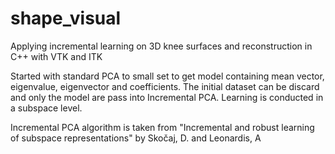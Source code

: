 # shape_visual

Applying incremental learning on 3D knee surfaces and reconstruction in C++ with VTK and ITK

Started with standard PCA to small set to get model containing mean vector, eigenvalue, eigenvector and coefficients.
The initial dataset can be discard and only the model are pass into Incremental PCA.
Learning is conducted in a subspace level.

Incremental PCA algorithm is taken from "Incremental and robust learning of subspace representations" by Skočaj, D. and Leonardis, A
